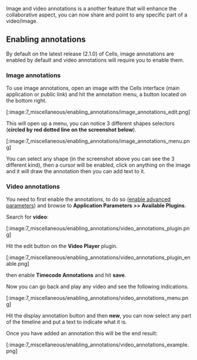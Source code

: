 Image and video annotations is a another feature that will enhance the collaborative aspect, you can now share and point to any specific part of a video/image.


## Enabling annotations

By default on the latest release (2.1.0) of Cells, image annotations are enabled by default and video annotations will require you to enable them.

### Image annotations

To use image annotations, open an image with the Cells interface (main application or public link) and hit the annotation menu, a button located on the bottom right.

[:image:7_miscellaneous/enabling_annotations/image_annotations_edit.png]

This will open up a menu, you can notice 3 different shapes selectors (**circled by red dotted line on the screenshot below**).

[:image:7_miscellaneous/enabling_annotations/image_annotations_menu.png]

You can select any shape (in the screenshot above you can see the 3 different kind), then a cursor will be enabled, click on anything on the image and it will draw the annotation then you can add text to it.


### Video annotations

You need to first enable the annotations, to do so ([enable advanced parameters](./advanced-configurations)) and browse to **Application Parameters >> Available Plugins**.

Search for **video**:

[:image:7_miscellaneous/enabling_annotations/video_annotations_plugin.png]

Hit the edit button on the **Video Player** plugin.

[:image:7_miscellaneous/enabling_annotations/video_annotations_plugin_enable.png]

then enable **Timecode Annotations** and hit **save**.

Now you can go back and play any video and see the following indications.

[:image:7_miscellaneous/enabling_annotations/video_annotations_menu.png]

Hit the display annotation button and then **new**, you can now select any part of the timeline and put a text to indicate what it is.

Once you have added an annotation this will be the end result:

[:image:7_miscellaneous/enabling_annotations/video_annotations_example.png]